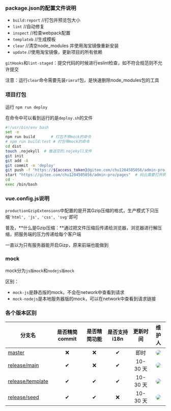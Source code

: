 ### package.json的配置文件说明

* `build:report`    //打包并预览包大小
* `lint`    //自动修复
* `inspect`    //检查webpack配置
* `templateb`    //生成模板
* `clear`    //清空node_modules 并使用淘宝镜像重新安装
* `update`    //使用淘宝镜像，更新项目的所有依赖



`gitHooks`和`lint-staged`：提交代码的时候进行eslint检查，如不符合规范则不允许提交

注意：运行`clear`命令需要先装`rimraf`包，是快速删除node_modules包的工具

### 项目打包

运行 `npm run deploy`

在命令中可以看到运行的是`deploy.sh`的文件

```sh
#!/usr/bin/env bash
set -e
npm run build		# 打包不带mock的命令
# npm run build:test # 打包带mock的命令
cd dist
touch .nojekyll  # 推送空的.nojekyll文件
git init
git add -A
git commit -m 'deploy'
git push -f "https://${access_token}@gitee.com/chu1204505056/admin-pro.git" master:gh-pages  # 推送到码云的仓库下的gh-pages分支。gh-pages是主页的意思
start "https://gitee.com/chu1204505056/admin-pro/pages"  # 码云需要打开网页，手动更新一次部署
cd -
exec /bin/bash
```



### vue.config.js说明

`productionGzipExtensions`中配置的是开其Gzip压缩的格式，生产模式下只压缩`'html', 'js', 'css', 'svg'`即可

普及，**什么是Gzip压缩：**通过把文件压缩后传递给浏览器，浏览器进行解压缩，把服务端的压力传递给每个客户端

一直以为只有服务器能开启Gizp，原来前端也能做到



### mock

mock分为`js版mock`和`nodejs版mock`

区别：

* `mock-js`是静态版的mock，不会在network中查看到请求
* `mock-nodejs`是本地服务器版的mock，可以在network中查看到请求链接



### 各个版本区别

| 分支名                                                       | 是否精简 commit | 是否精简功能 | 是否支持 i18n | 更新时间 |                            维护人                            |
| ------------------------------------------------------------ | :-------------: | :----------: | :-----------: | :------: | :----------------------------------------------------------: |
| [master](https://github.com/vue-admin-beautiful/admin-pro/)  |        ❌        |      ❌       |       ✔       |   即时   | <a href="https://github.com/chuzhixin" target="_blank"><img style="border-radius:999px" src="https://avatars3.githubusercontent.com/u/26647258?s=50&u=753921fb23f418996dffd6196e89729fcb2329ed&v=4"/></a> |
| [release/main](https://github.com/vue-admin-beautiful/admin-pro/tree/release/main) |        ✔        |      ❌       |       ✔       | 10-30 天 | <a href="https://github.com/fwfmiao" target="_blank"><img style="border-radius:999px" src="https://avatars3.githubusercontent.com/u/29328241?s=50&u=bb0977b405ccf1a101ce4e18e4fb8d958854ca60&v=4"/></a> |
| [release/template](https://github.com/vue-admin-beautiful/admin-pro/tree/release/template) |        ✔        |      ✔       |       ✔       | 10-30 天 | <a href="https://github.com/fwfmiao" target="_blank"><img style="border-radius:999px" src="https://avatars3.githubusercontent.com/u/29328241?s=50&u=bb0977b405ccf1a101ce4e18e4fb8d958854ca60&v=4"/></a> |
| [release/seed](https://github.com/vue-admin-beautiful/admin-pro/tree/release/seed) |        ✔        |      ✔       |       ❌       | 10-30 天 | <a href="https://github.com/fwfmiao" target="_blank"><img style="border-radius:999px" src="https://avatars3.githubusercontent.com/u/29328241?s=50&u=bb0977b405ccf1a101ce4e18e4fb8d958854ca60&v=4"/></a> |